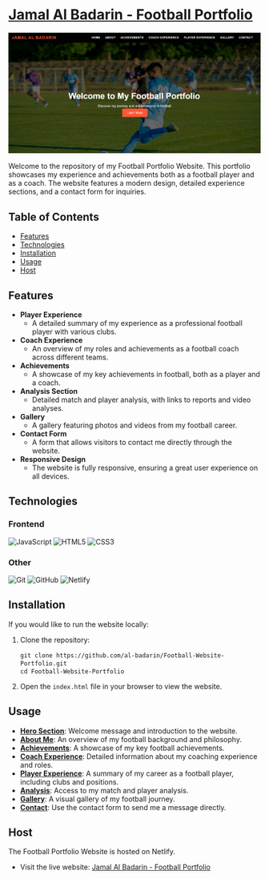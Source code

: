 <h1>
  <a href='https://al-badarin-football.netlify.app' target="_blank">
      Jamal Al Badarin - Football Portfolio
  </a>
</h1>

![Website Hero Preview](./preview.png)

<p>Welcome to the repository of my Football Portfolio Website. This portfolio showcases my experience and achievements both as a football player and as a coach. The website features a modern design, detailed experience sections, and a contact form for inquiries.</p>

<h2>Table of Contents</h2>
<ul>
  <li><a href="#features">Features</a></li>
  <li><a href="#technologies">Technologies</a></li>
  <li><a href="#installation">Installation</a></li>
  <li><a href="#usage">Usage</a></li>
  <li><a href="#host">Host</a></li>
</ul>

<h2 id="features">Features</h2>
<ul>
  <li><strong>Player Experience</strong>
    <ul>
      <li>A detailed summary of my experience as a professional football player with various clubs.</li>
    </ul>
  </li>
  <li><strong>Coach Experience</strong>
    <ul>
      <li>An overview of my roles and achievements as a football coach across different teams.</li>
    </ul>
  </li>
  <li><strong>Achievements</strong>
    <ul>
      <li>A showcase of my key achievements in football, both as a player and a coach.</li>
    </ul>
  </li>
  <li><strong>Analysis Section</strong>
    <ul>
      <li>Detailed match and player analysis, with links to reports and video analyses.</li>
    </ul>
  </li>
  <li><strong>Gallery</strong>
    <ul>
      <li>A gallery featuring photos and videos from my football career.</li>
    </ul>
  </li>
  <li><strong>Contact Form</strong>
    <ul>
      <li>A form that allows visitors to contact me directly through the website.</li>
    </ul>
  </li>
  <li><strong>Responsive Design</strong>
    <ul>
      <li>The website is fully responsive, ensuring a great user experience on all devices.</li>
    </ul>
  </li>
</ul>

<h2 id="technologies">Technologies</h2>

<h3>Frontend</h3>
<p>
  <img src="https://img.icons8.com/color/48/000000/javascript.png" alt="JavaScript" />
  <img src="https://img.icons8.com/color/48/000000/html-5.png" alt="HTML5" />
  <img src="https://img.icons8.com/color/48/000000/css3.png" alt="CSS3" />
</p>

<h3>Other</h3>
<p>
  <img src="https://img.icons8.com/color/48/000000/git.png" alt="Git" />
  <img src="https://img.icons8.com/color/48/000000/github.png" alt="GitHub" />
  <img src="https://static-00.iconduck.com/assets.00/netlify-icon-511x512-idkvcd89.png" alt="Netlify" style="width: 48px; height: 48px;" />
</p>

<h2 id="installation">Installation</h2>

<p>If you would like to run the website locally:</p>

<ol>
  <li>Clone the repository:
    <pre><code>git clone https://github.com/al-badarin/Football-Website-Portfolio.git
cd Football-Website-Portfolio</code></pre>
  </li>
  <li>Open the <code>index.html</code> file in your browser to view the website.</li>
</ol>

<h2 id="usage">Usage</h2>
<ul>
  <li><strong><a href="#home" class="scroll-link">Hero Section</a></strong>: Welcome message and introduction to the website.</li>
  <li><strong><a href="#about" class="scroll-link">About Me</a></strong>: An overview of my football background and philosophy.</li>
  <li><strong><a href="#achievements" class="scroll-link">Achievements</a></strong>: A showcase of my key football achievements.</li>
  <li><strong><a href="#coach-experience" class="scroll-link">Coach Experience</a></strong>: Detailed information about my coaching experience and roles.</li>
  <li><strong><a href="#player-experience" class="scroll-link">Player Experience</a></strong>: A summary of my career as a football player, including clubs and positions.</li>
  <li><strong><a href="#analysis" class="scroll-link">Analysis</a></strong>: Access to my match and player analysis.</li>
  <li><strong><a href="#gallery" class="scroll-link">Gallery</a></strong>: A visual gallery of my football journey.</li>
  <li><strong><a href="#contact" class="scroll-link">Contact</a></strong>: Use the contact form to send me a message directly.</li>
</ul>

<h2 id="host">Host</h2>

<p>The Football Portfolio Website is hosted on Netlify.</p>
<ul>
  <li>Visit the live website: <a href="https://al-badarin-football.netlify.app" target="_blank">Jamal Al Badarin - Football Portfolio</a></li>
</ul>
